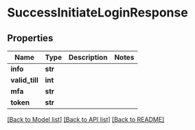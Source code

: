 # SuccessInitiateLoginResponse

## Properties
Name | Type | Description | Notes
------------ | ------------- | ------------- | -------------
**info** | **str** |  | 
**valid_till** | **int** |  | 
**mfa** | **str** |  | 
**token** | **str** |  | 

[[Back to Model list]](../README.md#documentation-for-models) [[Back to API list]](../README.md#documentation-for-api-endpoints) [[Back to README]](../README.md)


